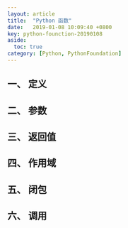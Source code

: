 ```yaml
---
layout: article
title:  "Python 函数"
date:   2019-01-08 10:09:40 +0800
key: python-founction-20190108
aside:
  toc: true
category: [Python, PythonFoundation]
---
```


## 一、 定义

## 二、 参数

## 三、 返回值

## 四、 作用域

## 五、 闭包

## 六、 调用
